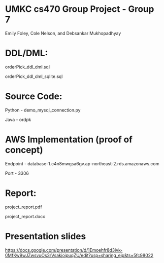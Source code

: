 # UMKC cs470 Group Project - Group 7
Emily Foley, Cole Nelson, and Debsankar Mukhopadhyay

# DDL/DML:
orderPick_ddl_dml.sql


orderPick_ddl_dml_sqlite.sql

# Source Code:
Python - demo_mysql_connection.py


Java - ordpk

# AWS Implementation (proof of concept)
Endpoint - database-1.c4n8mwgsa6gv.ap-northeast-2.rds.amazonaws.com


Port - 3306

# Report:
project_report.pdf


project_report.docx

# Presentation slides
https://docs.google.com/presentation/d/1Emoehfr8d3lvk-0MfKw9wJZwsvuOs3rVsakjoipuqZU/edit?usp=sharing_eip&ts=5fc98022
